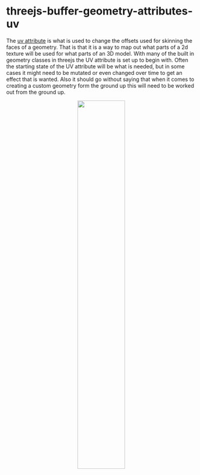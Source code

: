# threejs-buffer-geometry-attributes-uv

The [uv attribute](https://dustinpfister.github.io/2021/06/09/threejs-buffer-geometry-attributes-uv/) is what is used to change the offsets used for skinning the faces of a geometry. That is that it is a way to map out what parts of a 2d texture will be used for what parts of an 3D model. With many of the built in geometry classes in threejs the UV attribute is set up to begin with. Often the starting state of the UV attribute will be what is needed, but in some cases it might need to be mutated or even changed over time to get an effect that is wanted. Also it should go without saying that when it comes to creating a custom geometry form the ground up this will need to be worked out from the ground up.

<div align="center">
      <a href="https://www.youtube.com/watch?v=Ntz_B7Ye130">
         <img src="https://img.youtube.com/vi/Ntz_B7Ye130/0.jpg" style="width:50%;">
      </a>
</div>
